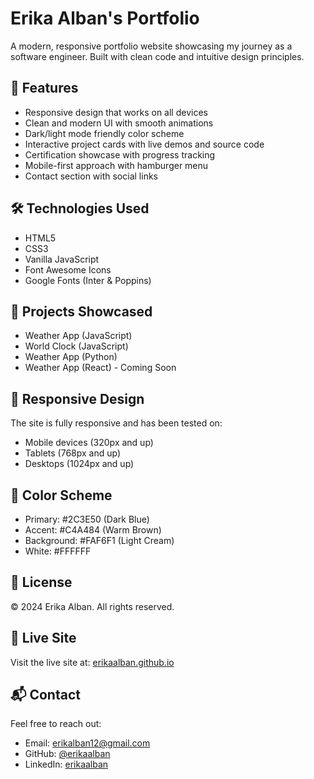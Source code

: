 # Erika Alban's Portfolio

A modern, responsive portfolio website showcasing my journey as a software engineer. Built with clean code and intuitive design principles.

## 🌟 Features

- Responsive design that works on all devices
- Clean and modern UI with smooth animations
- Dark/light mode friendly color scheme
- Interactive project cards with live demos and source code
- Certification showcase with progress tracking
- Mobile-first approach with hamburger menu
- Contact section with social links

## 🛠 Technologies Used

- HTML5
- CSS3
- Vanilla JavaScript
- Font Awesome Icons
- Google Fonts (Inter & Poppins)

## 🚀 Projects Showcased

- Weather App (JavaScript)
- World Clock (JavaScript)
- Weather App (Python)
- Weather App (React) - Coming Soon

## 📱 Responsive Design

The site is fully responsive and has been tested on:
- Mobile devices (320px and up)
- Tablets (768px and up)
- Desktops (1024px and up)

## 🎨 Color Scheme

- Primary: #2C3E50 (Dark Blue)
- Accent: #C4A484 (Warm Brown)
- Background: #FAF6F1 (Light Cream)
- White: #FFFFFF

## 📄 License

© 2024 Erika Alban. All rights reserved.

## 🔗 Live Site

Visit the live site at: [erikaalban.github.io](https://erikaalban.github.io)

## 📬 Contact

Feel free to reach out:
- Email: erikalban12@gmail.com
- GitHub: [@erikaalban](https://github.com/erikaalban)
- LinkedIn: [erikaalban](https://linkedin.com/in/erikaalban) 